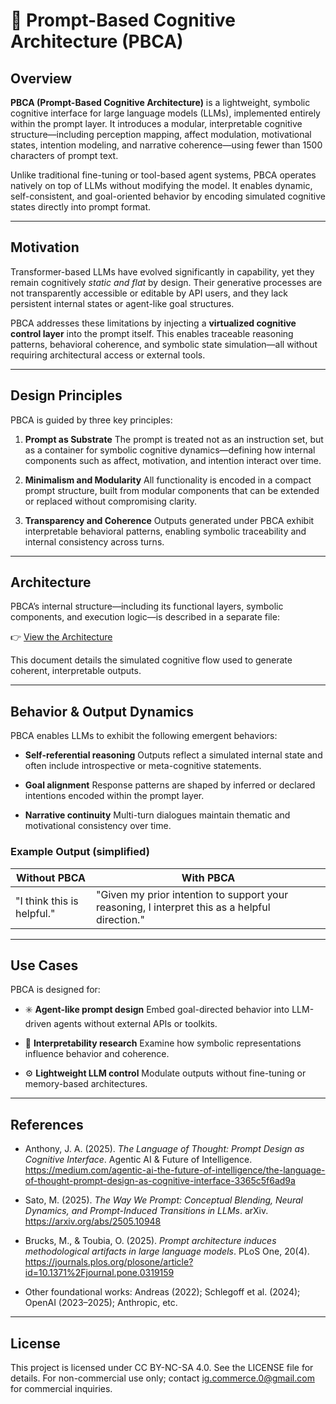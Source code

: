 # 📘 Prompt-Based Cognitive Architecture (PBCA)

## Overview

**PBCA (Prompt-Based Cognitive Architecture)** is a lightweight, symbolic cognitive interface for large language models (LLMs), implemented entirely within the prompt layer. It introduces a modular, interpretable cognitive structure—including perception mapping, affect modulation, motivational states, intention modeling, and narrative coherence—using fewer than 1500 characters of prompt text.

Unlike traditional fine-tuning or tool-based agent systems, PBCA operates natively on top of LLMs without modifying the model. It enables dynamic, self-consistent, and goal-oriented behavior by encoding simulated cognitive states directly into prompt format.

---

## Motivation

Transformer-based LLMs have evolved significantly in capability, yet they remain cognitively *static and flat* by design. Their generative processes are not transparently accessible or editable by API users, and they lack persistent internal states or agent-like goal structures.

PBCA addresses these limitations by injecting a **virtualized cognitive control layer** into the prompt itself. This enables traceable reasoning patterns, behavioral coherence, and symbolic state simulation—all without requiring architectural access or external tools.

---

## Design Principles

PBCA is guided by three key principles:

1. **Prompt as Substrate**
   The prompt is treated not as an instruction set, but as a container for symbolic cognitive dynamics—defining how internal components such as affect, motivation, and intention interact over time.  

3. **Minimalism and Modularity**
   All functionality is encoded in a compact prompt structure, built from modular components that can be extended or replaced without compromising clarity.

4. **Transparency and Coherence**
   Outputs generated under PBCA exhibit interpretable behavioral patterns, enabling symbolic traceability and internal consistency across turns.

---

## Architecture

PBCA’s internal structure—including its functional layers, symbolic components, and execution logic—is described in a separate file:

👉 [View the Architecture](./architecture.md)

This document details the simulated cognitive flow used to generate coherent, interpretable outputs.

---

## Behavior & Output Dynamics

PBCA enables LLMs to exhibit the following emergent behaviors:

* **Self-referential reasoning**
  Outputs reflect a simulated internal state and often include introspective or meta-cognitive statements.

* **Goal alignment**
  Response patterns are shaped by inferred or declared intentions encoded within the prompt layer.

* **Narrative continuity**
  Multi-turn dialogues maintain thematic and motivational consistency over time.

### Example Output (simplified)

| Without PBCA               | With PBCA                                                                                      |
| -------------------------- | ---------------------------------------------------------------------------------------------- |
| "I think this is helpful." | "Given my prior intention to support your reasoning, I interpret this as a helpful direction." |

---

## Use Cases

PBCA is designed for:

* ✳️ **Agent-like prompt design**
  Embed goal-directed behavior into LLM-driven agents without external APIs or toolkits.

* 🔎 **Interpretability research**
  Examine how symbolic representations influence behavior and coherence.

* ⚙️ **Lightweight LLM control**
  Modulate outputs without fine-tuning or memory-based architectures.

---

## References

- Anthony, J. A. (2025). *The Language of Thought: Prompt Design as Cognitive Interface*. Agentic AI & Future of Intelligence.  https://medium.com/agentic-ai-the-future-of-intelligence/the-language-of-thought-prompt-design-as-cognitive-interface-3365c5f6ad9a  

- Sato, M. (2025). *The Way We Prompt: Conceptual Blending, Neural Dynamics, and Prompt-Induced Transitions in LLMs*. arXiv.  https://arxiv.org/abs/2505.10948

- Brucks, M., & Toubia, O. (2025). *Prompt architecture induces methodological artifacts in large language models*. PLoS One, 20(4).  https://journals.plos.org/plosone/article?id=10.1371%2Fjournal.pone.0319159

- Other foundational works: Andreas (2022); Schlegoff et al. (2024); OpenAI (2023–2025); Anthropic, etc.

---

## License

This project is licensed under CC BY-NC-SA 4.0. See the LICENSE file for details. For non-commercial use only; contact ig.commerce.0@gmail.com for commercial inquiries.
